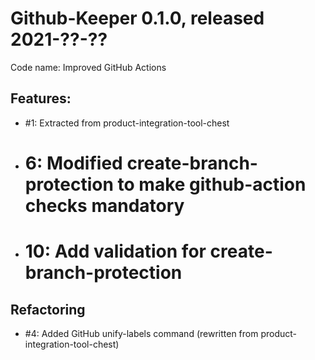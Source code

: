 # Github-Keeper 0.1.0, released 2021-??-??

Code name: Improved GitHub Actions

## Features:

* #1: Extracted from product-integration-tool-chest
* # 6: Modified create-branch-protection to make github-action checks mandatory
* # 10: Add validation for create-branch-protection

## Refactoring

* #4: Added GitHub unify-labels command (rewritten from product-integration-tool-chest)
